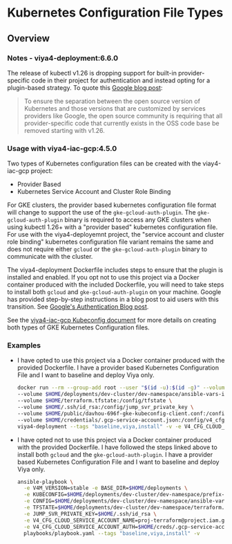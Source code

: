 # Kubernetes Configuration File Types

## Overview

### Notes - viya4-deployment:6.6.0

The release of kubectl v1.26 is dropping support for built-in provider-specific code in their project for authentication and instead opting for a plugin-based strategy. To quote this [Google blog post](https://cloud.google.com/blog/products/containers-kubernetes/kubectl-auth-changes-in-gke):

>To ensure the separation between the open source version of Kubernetes and those versions that are customized by services providers like Google, the open source community is requiring that all provider-specific code that currently exists in the OSS code base be removed starting with v1.26.

### Usage with viya4-iac-gcp:4.5.0

Two types of Kubernetes configuration files can be created with the viay4-iac-gcp project:

- Provider Based
- Kubernetes Service Account and Cluster Role Binding

For GKE clusters, the provider based kubernetes configuration file format will change to support the use of the `gke-gcloud-auth-plugin`. The `gke-gcloud-auth-plugin` binary is required to access any GKE clusters when using kubectl 1.26+ with a "provider based" kubernetes configuration file. For use with the viya4-deployemnt project, the "service account and cluster role binding" kubernetes configuration file variant remains the same and does not require either `gcloud` or the `gke-gcloud-auth-plugin` binary to communicate with the cluster.

The viya4-deployment Dockerfile includes steps to ensure that the plugin is installed and enabled. If you opt not to use this project via a Docker container produced with the included Dockerfile, you will need to take steps to install both `gcloud` and `gke-gcloud-auth-plugin` on your machine. Google has provided step-by-step instructions in a blog post to aid users with this transition. See [Google's Authentication Blog post](https://cloud.google.com/blog/products/containers-kubernetes/kubectl-auth-changes-in-gke).

See the [viya4-iac-gcp Kubeconfig document](https://github.com/sassoftware/viya4-iac-gcp/blob/main/docs/user/Kubeconfig.md) for more details on creating both types of GKE Kubernetes Configuration files.

### Examples

- I have opted to use this project via a Docker container produced with the provided Dockerfile. I have a provider based Kubernetes Configuration File and I want to baseline and deploy Viya only.

  ```bash
  docker run --rm --group-add root --user "$(id -u):$(id -g)" --volume "$HOME"/deployments:/data \
  --volume $HOME/deployments/dev-cluster/dev-namespace/ansible-vars-iac-gcp.yaml:/config/config \
  --volume $HOME/terraform.tfstate:/config/tfstate \
  --volume $HOME/.ssh/id_rsa:/config/jump_svr_private_key \
  --volume $HOME/public/davhou-696f-gke-kubeconfig-client.conf:/config/kubeconfig \
  --volume $HOME/credentials/.gcp-service-account.json:/config/v4_cfg_cloud_service_account_auth \
  viya4-deployment --tags "baseline,viya,install" -v -e V4_CFG_CLOUD_SERVICE_ACCOUNT_NAME=proj-terraform@project.iam.gserviceaccount.com
  ```

- I have opted not to use this project via a Docker container produced with the provided Dockerfile. I have followed the steps linked above to install both `gcloud` and the `gke-gcloud-auth-plugin`. I have a provider based Kubernetes Configuration File and I want to baseline and deploy Viya only.

  ```bash
  ansible-playbook \
    -e V4M_VERSION=stable -e BASE_DIR=$HOME/deployments \
    -e KUBECONFIG=$HOME/deployments/dev-cluster/dev-namespace/prefix-gke-kubeconfig-client.conf \
    -e CONFIG=$HOME/deployments/dev-cluster/dev-namespace/ansible-vars-iac-gcp.yaml \
    -e TFSTATE=$HOME/deployments/dev-cluster/dev-namespace/terraform.tfstate \
    -e JUMP_SVR_PRIVATE_KEY=$HOME/.ssh/id_rsa \
    -e V4_CFG_CLOUD_SERVICE_ACCOUNT_NAME=proj-terraform@project.iam.gserviceaccount.com \
    -e V4_CFG_CLOUD_SERVICE_ACCOUNT_AUTH=$HOME/creds/.gcp-service-account.json \
    playbooks/playbook.yaml --tags "baseline,viya,install" -v
```
